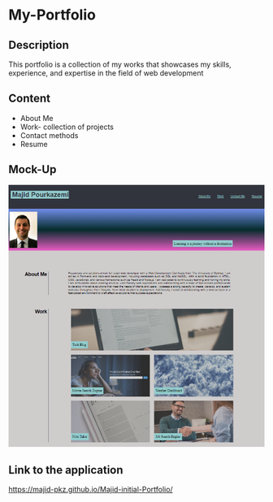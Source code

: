 # My-Portfolio

## Description

This portfolio is a collection of my works that showcases my skills, experience, and expertise in the field of web development

## Content


* About Me
* Work- collection of projects
* Contact methods
* Resume

## Mock-Up

<p >
    <img src="./assets/Mock.png">
</p>


## Link to the application
https://majid-pkz.github.io/Majid-initial-Portfolio/
